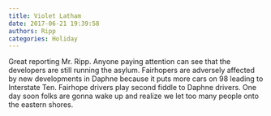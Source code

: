 ```yaml
---
title: Violet Latham
date: 2017-06-21 19:39:58
authors: Ripp
categories: Holiday
---
```


 Great reporting Mr. Ripp. Anyone paying attention can see that the developers are still running the asylum. Fairhopers are adversely affected by new developments in Daphne because it puts more cars on 98 leading to Interstate Ten. Fairhope drivers play second fiddle to Daphne drivers. One day soon folks are gonna wake up and realize we let too many people onto the eastern shores.
